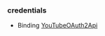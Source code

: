 

### credentials 

- Binding [YouTubeOAuth2Api](https://github.com/n8n-io/n8n/blob/master/packages/nodes-base/credentials/YouTubeOAuth2Api.credentials.ts)


